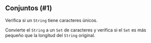 ## Conjuntos (#1)

Verifica si un `String` tiene caracteres únicos.

<div class="hint">

Convierte el `String` a un `Set` de caracteres y verifica si el `Set` es más pequeño que la longitud del `String` original.

</div>